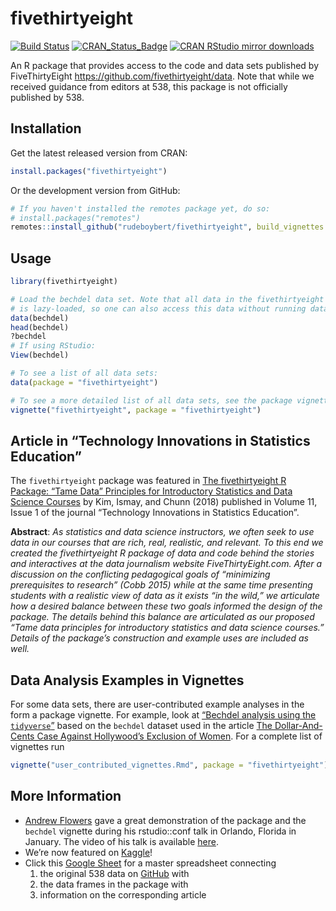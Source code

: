 
<!-- README.md is generated from README.Rmd. Please edit that file -->

# fivethirtyeight

[![Build
Status](https://travis-ci.org/rudeboybert/fivethirtyeight.svg?branch=master)](https://travis-ci.org/rudeboybert/fivethirtyeight)
[![CRAN\_Status\_Badge](https://www.r-pkg.org/badges/version/fivethirtyeight)](http://cran.r-project.org/package=fivethirtyeight)
[![CRAN RStudio mirror
downloads](https://cranlogs.r-pkg.org/badges/fivethirtyeight)](http://www.r-pkg.org/pkg/fivethirtyeight)

An R package that provides access to the code and data sets published by
FiveThirtyEight <https://github.com/fivethirtyeight/data>. Note that
while we received guidance from editors at 538, this package is not
officially published by 538.

## Installation

Get the latest released version from CRAN:

``` r
install.packages("fivethirtyeight")
```

Or the development version from GitHub:

``` r
# If you haven't installed the remotes package yet, do so:
# install.packages("remotes")
remotes::install_github("rudeboybert/fivethirtyeight", build_vignettes = TRUE)
```

## Usage

``` r
library(fivethirtyeight)

# Load the bechdel data set. Note that all data in the fivethirtyeight package
# is lazy-loaded, so one can also access this data without running data(bechdel).
data(bechdel)
head(bechdel)
?bechdel
# If using RStudio:
View(bechdel)

# To see a list of all data sets:
data(package = "fivethirtyeight")

# To see a more detailed list of all data sets, see the package vignette:
vignette("fivethirtyeight", package = "fivethirtyeight")
```

## Article in “Technology Innovations in Statistics Education”

The `fivethirtyeight` package was featured in [The fivethirtyeight R
Package: “Tame Data” Principles for Introductory Statistics and Data
Science Courses](https://escholarship.org/uc/item/0rx1231m) by Kim,
Ismay, and Chunn (2018) published in Volume 11, Issue 1 of the journal
“Technology Innovations in Statistics Education”.

**Abstract**: *As statistics and data science instructors, we often seek
to use data in our courses that are rich, real, realistic, and relevant.
To this end we created the fivethirtyeight R package of data and code
behind the stories and interactives at the data journalism website
FiveThirtyEight.com. After a discussion on the conflicting pedagogical
goals of “minimizing prerequisites to research” (Cobb 2015) while at the
same time presenting students with a realistic view of data as it exists
“in the wild,” we articulate how a desired balance between these two
goals informed the design of the package. The details behind this
balance are articulated as our proposed “Tame data principles for
introductory statistics and data science courses.” Details of the
package’s construction and example uses are included as well.*

## Data Analysis Examples in Vignettes

For some data sets, there are user-contributed example analyses in the
form a package vignette. For example, look at [“Bechdel analysis using
the
`tidyverse`”](https://fivethirtyeight-r.netlify.com/articles/bechdel.html)
based on the `bechdel` dataset used in the article [The Dollar-And-Cents
Case Against Hollywood’s Exclusion of
Women](http://fivethirtyeight.com/features/the-dollar-and-cents-case-against-hollywoods-exclusion-of-women).
For a complete list of vignettes run

``` r
vignette("user_contributed_vignettes.Rmd", package = "fivethirtyeight")
```

## More Information

  - [Andrew
    Flowers](https://www.linkedin.com/in/andrew-flowers-1319934/) gave a
    great demonstration of the package and the `bechdel` vignette during
    his rstudio::conf talk in Orlando, Florida in January. The video of
    his talk is available
    [here](https://www.rstudio.com/resources/videos/finding-and-telling-stories-with-r/).
  - We’re now featured on
    [Kaggle](https://www.kaggle.com/fivethirtyeight/fivethirtyeight)\!
  - Click this [Google
    Sheet](https://docs.google.com/spreadsheets/d/1IMWAHNPIDzplafWW6AGnGyHmB1BMjohEw_V5HmT70Gs/edit#gid=840984416)
    for a master spreadsheet connecting
    1.  the original 538 data on
        [GitHub](https://github.com/fivethirtyeight/data) with
    2.  the data frames in the package with
    3.  information on the corresponding article

<!--
## Collaborate

### Data Analysis Examples in Vignettes

In many instances, the data sets on the original 538 GitHub repository had the R code used in the analysis. We would love to have these, or any other interesting analyses, in the form of package vignettes. We ask you follow these guidelines as much as possible:

1. Use [`tidyverse`](https://blog.rstudio.org/2016/09/15/tidyverse-1-0-0/) packages: `ggplot2`, `dplyr`, `tidyr`, `modelr`, etc.
1. Use [R Markdown](http://rmarkdown.rstudio.com/):
    + In particular the Package Vignette (HTML) template option when creating an R Markdown document.
    + Have the name of the R Markdown file match the name of the data set. Ex: `vignettes/bechdel.Rmd`
1. Follow the GitHub fork/pull request [model](https://guides.github.com/introduction/flow/). Otherwise, contact us directly.



### Contributing to the Package

If you want to contribute to the package:

* We followed the principles in Hadley Wickham's [R packages](http://r-pkgs.had.co.nz/) book
* Preliminary instructions for automating R package documentation and collecting data about the data sets is available [here](https://github.com/rudeboybert/fivethirtyeight/blob/master/data_import_procedure.md).
-->
